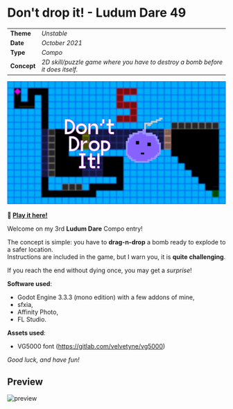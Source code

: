 # Don't drop it! - Ludum Dare 49

|             |                                                                                     |
|-------------|-------------------------------------------------------------------------------------|
| **Theme**   | _Unstable_                                                                          |
| **Date**    | _October 2021_                                                                      |
| **Type**    | _Compo_                                                                             |
| **Concept** | _2D skill/puzzle game where you have to destroy a bomb before it does itself._      |

![screenshot](./doc/screenshot.png)

**:rocket: [Play it here!](https://srynetix.github.io/dont-drop-it/Dont-drop-it)**

Welcome on my 3rd **Ludum Dare** Compo entry!

The concept is simple: you have to **drag-n-drop** a bomb ready to explode to a safer location.  
Instructions are included in the game, but I warn you, it is **quite challenging**.

If you reach the end without dying once, you may get a _surprise_!

**Software used**:
- Godot Engine 3.3.3 (mono edition) with a few addons of mine,
- sfxia,
- Affinity Photo,
- FL Studio.

**Assets used**:
- VG5000 font (https://gitlab.com/velvetyne/vg5000)

_Good luck, and have fun!_

## Preview

![preview](./doc/animation.gif)
